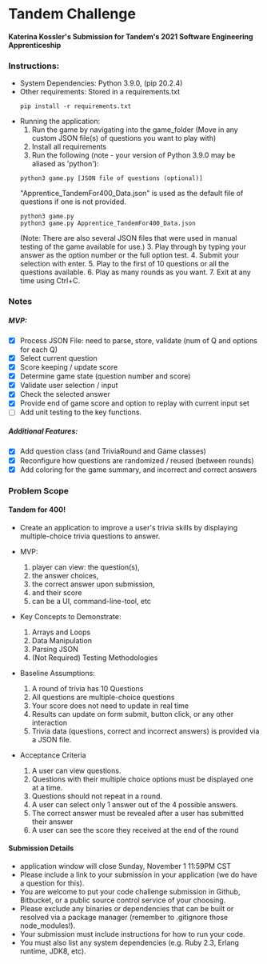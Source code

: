 # Tandem Challenge 
#### Katerina Kossler's Submission for Tandem's 2021 Software Engineering Apprenticeship

### Instructions:
- System Dependencies: Python 3.9.0, (pip 20.2.4)
- Other requirements: Stored in a requirements.txt
  ```
  pip install -r requirements.txt
  ```
- Running the application: 
  1. Run the game by navigating into the game_folder 
    (Move in any custom JSON file(s) of questions you want to play with)
  2. Install all requirements
  3. Run the following (note - your version of Python 3.9.0 may be aliased as 'python'):
    ```
    python3 game.py [JSON file of questions (optional)]
    ```
    "Apprentice_TandemFor400_Data.json" is used as the default file of questions if one is not provided.
    ```
    python3 game.py
    python3 game.py Apprentice_TandemFor400_Data.json
    ```
    (Note: There are also several JSON files that were used in manual testing of the game available for use.)
  3. Play through by typing your answer as the option number or the full option test.
  4. Submit your selection with enter.
  5. Play to the first of 10 questions or all the questions available.
  6. Play as many rounds as you want.
  7. Exit at any time using Ctrl+C.

### Notes
##### MVP:
- [X] Process JSON File: need to parse, store, validate (num of Q and options for each Q)
- [X] Select current question
- [X] Score keeping / update score
- [X] Determine game state (question number and score)
- [X] Validate user selection / input
- [X] Check the selected answer
- [X] Provide end of game score and option to replay with current input set
- [ ] Add unit testing to the key functions.
##### Additional Features:
- [X] Add question class (and TriviaRound and Game classes)
- [X] Reconfigure how questions are randomized / reused (between rounds)
- [X] Add coloring for the game summary, and incorrect and correct answers

### Problem Scope
#### Tandem for 400!
- Create an application to improve a user's trivia skills by displaying multiple-choice trivia questions to answer.

- MVP:
  1. player can view: the question(s), 
  2. the answer choices, 
  3. the correct answer upon submission, 
  4. and their score
  4. can be a UI, command-line-tool, etc 

- Key Concepts to Demonstrate:
  1. Arrays and Loops
  2. Data Manipulation
  3. Parsing JSON
  4. (Not Required) Testing Methodologies

- Baseline Assumptions:
  1. A round of trivia has 10 Questions
  2. All questions are multiple-choice questions
  3. Your score does not need to update in real time
  4. Results can update on form submit, button click, or any other interaction
  5. Trivia data (questions, correct and incorrect answers) is provided via a JSON file.
  
- Acceptance Criteria
  1. A user can view questions.
  2. Questions with their multiple choice options must be displayed one at a time.
  3. Questions should not repeat in a round.
  4. A user can select only 1 answer out of the 4 possible answers.
  5. The correct answer must be revealed after a user has submitted their answer
  6. A user can see the score they received at the end of the round

#### Submission Details
- application window will close Sunday,
November 1 11:59PM CST
- Please include a link to your submission in your application (we do have a
question for this). 
- You are welcome to put your code challenge submission in Github, Bitbucket, or a public source control service of your choosing.
- Please exclude any binaries or dependencies that can be built or resolved via a
package manager (remember to .gitignore those node_modules!).
- Your submission must include instructions for how to run your code. 
- You must also list any system dependencies (e.g. Ruby 2.3, Erlang runtime, JDK8, etc).